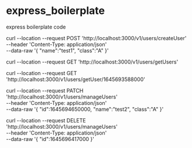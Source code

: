# express_boilerplate
express boilerplate code

curl --location --request POST 'http://localhost:3000/v1/users/createUser' \
--header 'Content-Type: application/json' \
--data-raw '{
    "name":"test1",
    "class":"A"
}'

curl --location --request GET 'http://localhost:3000/v1/users/getUsers'

curl --location --request GET 'http://localhost:3000/v1/users/getUser/1645693588000'

curl --location --request PATCH 'http://localhost:3000/v1/users/manageUsers' \
--header 'Content-Type: application/json' \
--data-raw '{
    "id":1645694650000,
    "name":"test2",
    "class":"A"
}'

curl --location --request DELETE 'http://localhost:3000/v1/users/manageUsers' \
--header 'Content-Type: application/json' \
--data-raw '{
    "id":1645696417000
}'